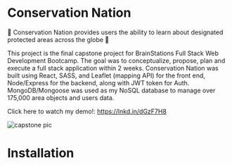 # Conservation Nation

🌳 Conservation Nation provides users the ability to learn about designated protected areas across the globe 🌳  

This project is the final capstone project for BrainStations Full Stack Web Development Bootcamp.  The goal was to conceptualize, propose, plan and execute a full stack application within 2 weeks. Conservation Nation was built using React, SASS, and Leaflet (mapping API) for the front end, Node/Express for the backend, along with JWT token for Auth. MongoDB/Mongoose was used as my NoSQL database to manage over 175,000 area objects and users data.

Click here to watch my demo!: https://lnkd.in/dGzF7H8

![capstone pic](https://user-images.githubusercontent.com/71863937/124669998-33aef080-de68-11eb-9ba1-818b70324451.jpg)

# Installation


